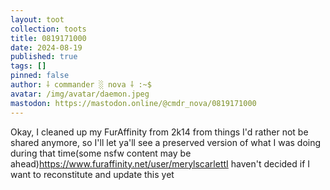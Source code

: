 ```yaml
---
layout: toot
collection: toots
title: 0819171000
date: 2024-08-19
published: true
tags: []
pinned: false
author: ⸸ commander ░ nova ⸸ :~$
avatar: /img/avatar/daemon.jpeg
mastodon: https://mastodon.online/@cmdr_nova/0819171000
---
```


Okay, I cleaned up my FurAffinity from 2k14 from things I'd rather not be shared anymore, so I'll let ya'll see a preserved version of what I was doing during that time(some nsfw content may be ahead)https://www.furaffinity.net/user/merylscarlettI haven't decided if I want to reconstitute and update this yet
